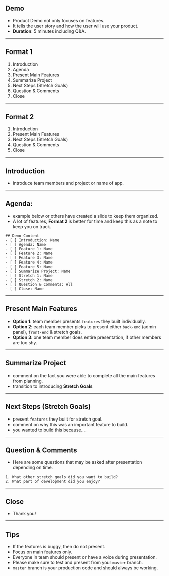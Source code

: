 ## Demo
* Product Demo not only focuses on features.
* It tells the user story and how the user will use your product.
* **Duration**: 5 minutes including Q&A.

---

## Format 1
1. Introduction
2. Agenda
3. Present Main Features
4. Summarize Project
5. Next Steps (Stretch Goals)
6. Question & Comments
7. Close

---

## Format 2
1. Introduction
2. Present Main Features
3. Next Steps (Stretch Goals)
4. Question & Comments
5. Close

---


## Introduction
* introduce team members and project or name of app.

---

## Agenda:
  * example below or others have created a slide to keep them organized.
  * A lot of features, **Format 2** is better for time and keep this as a note to keep you on track.

```
## Demo Content
- [ ] Introduction: Name
- [ ] Agenda: Name
- [ ] Feature 1: Name
- [ ] Feature 2: Name
- [ ] Feature 3: Name
- [ ] Feature 4: Name
- [ ] Feature 5: Name
- [ ] Summarize Project: Name
- [ ] Stretch 1: Name
- [ ] Stretch 2: Name
- [ ] Question & Comments: All
- [ ] Close: Name
```

---

## Present Main Features
  * **Option 1**: team member presents `features` they built individually.
  * **Option 2**: each team member picks to present either `back-end` (admin panel), `front-end` & stretch goals.
  * **Option 3**: one team member does entire presentation, if other members are too shy.

---

##  Summarize Project
  * comment on the fact you were able to complete all the main features from planning.
  * transition to introducing **Stretch Goals**

---

##  Next Steps (Stretch Goals)
  * present `features` they built for stretch goal.
  * comment on why this was an important feature to build.
  * you wanted to build this because....

---

##  Question & Comments
  * Here are some questions that may be asked after presentation depending on time.

```
1. What other stretch goals did you want to build?
2. What part of development did you enjoy?
```

---

##  Close
  * Thank you!

---

##  Tips
* If the features is buggy, then do not present.
* Focus on main features only.
* Everyone in team should present or have a voice during presentation.
* Please make sure to test and present from your `master` branch.
* `master` branch is your production code and should always be working.